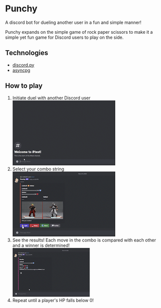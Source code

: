 # **Punchy**
A discord bot for dueling another user in a fun and simple manner!

Punchy expands on the simple game of rock paper scissors to make it a simple yet fun game for Discord users to play on the side.

## Technologies
* [discord.py](https://github.com/Rapptz/discord.py)
* [asyncpg](https://magicstack.github.io/asyncpg/current/)

## How to play
1. Initiate duel with another Discord user <br>
![Starting_gif](gifs/Punch_Demo_Start.gif)
2. Select your combo string <br>
![Pick_gif](gifs/Punchy_Demo_Pick.gif)
3. See the results! Each move in the combo is compared with each other and a winner is determined! <br>
![Reseult_gif](gifs/Punchy_Demo_Result.gif)
4. Repeat until a player's HP falls below 0!
